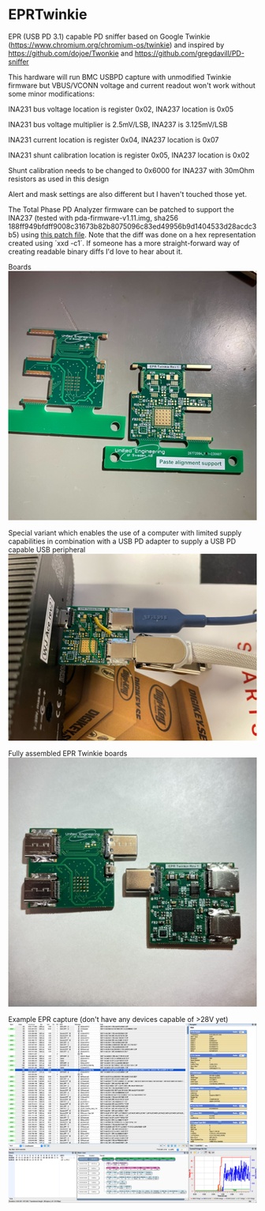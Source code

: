 # EPRTwinkie
EPR (USB PD 3.1) capable PD sniffer based on Google Twinkie (https://www.chromium.org/chromium-os/twinkie) and inspired by https://github.com/dojoe/Twonkie and https://github.com/gregdavill/PD-sniffer

This hardware will run BMC USBPD capture with unmodified Twinkie firmware but VBUS/VCONN voltage and current readout won't work without some minor modifications:

INA231 bus voltage location is register 0x02, INA237 location is 0x05

INA231 bus voltage multiplier is 2.5mV/LSB, INA237 is 3.125mV/LSB

INA231 current location is register 0x04, INA237 location is 0x07

INA231 shunt calibration location is register 0x05, INA237 location is 0x02

Shunt calibration needs to be changed to 0x6000 for INA237 with 30mOhm resistors as used in this design

Alert and mask settings are also different but I haven't touched those yet.

The Total Phase PD Analyzer firmware can be patched to support the INA237 (tested with pda-firmware-v1.11.img, sha256 188ff949bfdff9008c31673b82b8075096c83ed49956b9d1404533d28acdc3b5) using [this patch file](pda-firmware-v1.11.img.hex.patch). Note that the diff was done on a hex representation created using ´xxd -c1´. If someone has a more straight-forward way of creating readable binary diffs I'd love to hear about it.

Boards
![Framed boards](img/FramedBoards.jpeg)

Special variant which enables the use of a computer with limited supply capabilities in combination with a USB PD adapter to supply a USB PD capable USB peripheral
![PD splice variant](img/SplicePD.jpeg)

Fully assembled EPR Twinkie boards
![Fully assembled boards](img/AssembledBoards.jpeg)

Example EPR capture (don't have any devices capable of >28V yet)
![EPR capture screenshot](img/EPRCapture.png)